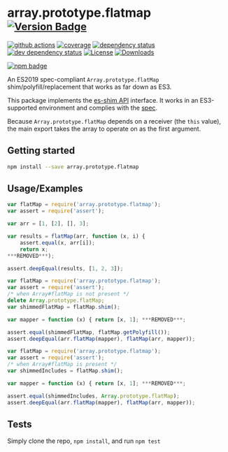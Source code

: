 # array.prototype.flatmap <sup>[![Version Badge][npm-version-svg]][package-url]</sup>

[![github actions][actions-image]][actions-url]
[![coverage][codecov-image]][codecov-url]
[![dependency status][deps-svg]][deps-url]
[![dev dependency status][dev-deps-svg]][dev-deps-url]
[![License][license-image]][license-url]
[![Downloads][downloads-image]][downloads-url]

[![npm badge][npm-badge-png]][package-url]

An ES2019 spec-compliant `Array.prototype.flatMap` shim/polyfill/replacement that works as far down as ES3.

This package implements the [es-shim API](https://github.com/es-shims/api) interface. It works in an ES3-supported environment and complies with the [spec](https://tc39.es/ecma262/#sec-array.prototype.flatmap).

Because `Array.prototype.flatMap` depends on a receiver (the `this` value), the main export takes the array to operate on as the first argument.

## Getting started

```sh
npm install --save array.prototype.flatmap
```

## Usage/Examples

```js
var flatMap = require('array.prototype.flatmap');
var assert = require('assert');

var arr = [1, [2], [], 3];

var results = flatMap(arr, function (x, i) {
	assert.equal(x, arr[i]);
	return x;
***REMOVED***);

assert.deepEqual(results, [1, 2, 3]);
```

```js
var flatMap = require('array.prototype.flatmap');
var assert = require('assert');
/* when Array#flatMap is not present */
delete Array.prototype.flatMap;
var shimmedFlatMap = flatMap.shim();

var mapper = function (x) { return [x, 1]; ***REMOVED***;

assert.equal(shimmedFlatMap, flatMap.getPolyfill());
assert.deepEqual(arr.flatMap(mapper), flatMap(arr, mapper));
```

```js
var flatMap = require('array.prototype.flatmap');
var assert = require('assert');
/* when Array#flatMap is present */
var shimmedIncludes = flatMap.shim();

var mapper = function (x) { return [x, 1]; ***REMOVED***;

assert.equal(shimmedIncludes, Array.prototype.flatMap);
assert.deepEqual(arr.flatMap(mapper), flatMap(arr, mapper));
```

## Tests
Simply clone the repo, `npm install`, and run `npm test`

[package-url]: https://npmjs.org/package/array.prototype.flatmap
[npm-version-svg]: https://versionbadg.es/es-shims/Array.prototype.flatMap.svg
[deps-svg]: https://david-dm.org/es-shims/Array.prototype.flatMap.svg
[deps-url]: https://david-dm.org/es-shims/Array.prototype.flatMap
[dev-deps-svg]: https://david-dm.org/es-shims/Array.prototype.flatMap/dev-status.svg
[dev-deps-url]: https://david-dm.org/es-shims/Array.prototype.flatMap#info=devDependencies
[npm-badge-png]: https://nodei.co/npm/array.prototype.flatmap.png?downloads=true&stars=true
[license-image]: https://img.shields.io/npm/l/array.prototype.flatmap.svg
[license-url]: LICENSE
[downloads-image]: https://img.shields.io/npm/dm/array.prototype.flatmap.svg
[downloads-url]: https://npm-stat.com/charts.html?package=array.prototype.flatmap
[codecov-image]: https://codecov.io/gh/es-shims/Array.prototype.flatMap/branch/main/graphs/badge.svg
[codecov-url]: https://app.codecov.io/gh/es-shims/Array.prototype.flatMap/
[actions-image]: https://img.shields.io/endpoint?url=https://github-actions-badge-u3jn4tfpocch.runkit.sh/es-shims/Array.prototype.flatMap
[actions-url]: https://github.com/es-shims/Array.prototype.flatMap/actions

